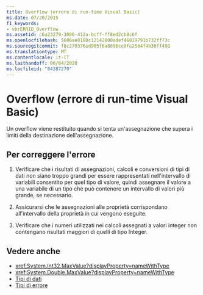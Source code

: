 ```yaml
---
title: Overflow (errore di run-time Visual Basic)
ms.date: 07/20/2015
f1_keywords:
- vbrERRID_Overflow
ms.assetid: c6a23279-3086-412a-bcff-ff8ed2cb8c6f
ms.openlocfilehash: 5606ae8188c12142800adef46819791b732ff73c
ms.sourcegitcommit: f8c270376ed905f6a8896ce0fe25b4f4b38ff498
ms.translationtype: MT
ms.contentlocale: it-IT
ms.lasthandoff: 06/04/2020
ms.locfileid: "84387270"
---
```

# <a name="overflow-visual-basic-run-time-error"></a>Overflow (errore di run-time Visual Basic)
Un overflow viene restituito quando si tenta un'assegnazione che supera i limiti della destinazione dell'assegnazione.  
  
## <a name="to-correct-this-error"></a>Per correggere l'errore  
  
1. Verificare che i risultati di assegnazioni, calcoli e conversioni di tipi di dati non siano troppo grandi per essere rappresentati nell'intervallo di variabili consentito per quel tipo di valore, quindi assegnare il valore a una variabile di un tipo che può contenere un intervallo di valori più grande, se necessario.  
  
2. Assicurarsi che le assegnazioni alle proprietà corrispondano all'intervallo della proprietà in cui vengono eseguite.  
  
3. Verificare che i numeri utilizzati nei calcoli assegnati a valori integer non contengano risultati maggiori di quelli di tipo Integer.  
  
## <a name="see-also"></a>Vedere anche

- <xref:System.Int32.MaxValue?displayProperty=nameWithType>
- <xref:System.Double.MaxValue?displayProperty=nameWithType>
- [Tipi di dati](../data-types/index.md)
- [Tipi di errore](../../programming-guide/language-features/error-types.md)
